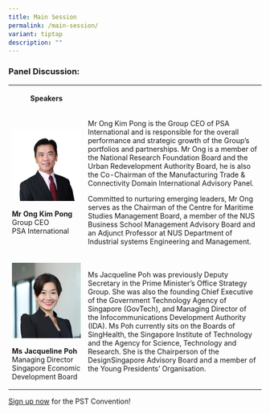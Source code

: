 ```yaml
---
title: Main Session
permalink: /main-session/
variant: tiptap
description: ""
---
```

<h3>Panel Discussion:</h3>
<table style="minWidth: 50px">
<colgroup>
<col>
<col>
</colgroup>
<tbody>
<tr>
<th rowspan="1" colspan="1">
<p>Speakers</p>
</th>
<th rowspan="1" colspan="1">
<p></p>
</th>
</tr>
<tr>
<td rowspan="1" colspan="1">
<p></p>
<div class="isomer-image-wrapper">
<img style="width: 100%" height="auto" width="100%" alt="" src="/images/Speaker_OngKimPong.jpg">
</div>
<p><strong>Mr Ong Kim Pong </strong>
<br>Group CEO
<br>PSA International</p>
</td>
<td rowspan="1" colspan="1">
<p>Mr Ong Kim Pong is the Group CEO of PSA International and is responsible
for the overall performance and strategic growth of the Group’s portfolios
and partnerships. Mr Ong is a member of the National Research Foundation
Board and the Urban Redevelopment Authority Board, he is also the Co-Chairman
of the Manufacturing Trade &amp; Connectivity Domain International Advisory
Panel.</p>
<p>Committed to nurturing emerging leaders, Mr Ong serves as the Chairman
of the Centre for Maritime Studies Management Board, a member of the NUS
Business School Management Advisory Board and an Adjunct Professor at NUS
Department of Industrial systems Engineering and Management.</p>
</td>
</tr>
<tr>
<td rowspan="1" colspan="1">
<p></p>
<div class="isomer-image-wrapper">
<img style="width: 100%" height="auto" width="100%" alt="" src="/images/PSW2024/Jacqueline_Poh_MD_EDB.jpg">
</div>
<p><strong>Ms Jacqueline Poh </strong>
<br>Managing Director
<br>Singapore Economic Development Board</p>
<p></p>
</td>
<td rowspan="1" colspan="1">
<p>Ms Jacqueline Poh was previously Deputy Secretary in the Prime Minister’s
Office Strategy Group. She was also the founding Chief Executive of the
Government Technology Agency of Singapore (GovTech), and Managing Director
of the Infocommunications Development Authority (IDA). Ms Poh currently
sits on the Boards of SingHealth, the Singapore Institute of Technology
and the Agency for Science, Technology and Research. She is the Chairperson
of the DesignSingapore Advisory Board and a member of the Young Presidents’
Organisation.</p>
</td>
</tr>
</tbody>
</table>
<p><a href="https://go.gov.sg/psw2024reg" rel="noopener noreferrer nofollow" target="_blank">Sign up now</a> for
the PST Convention!</p>
<p></p>